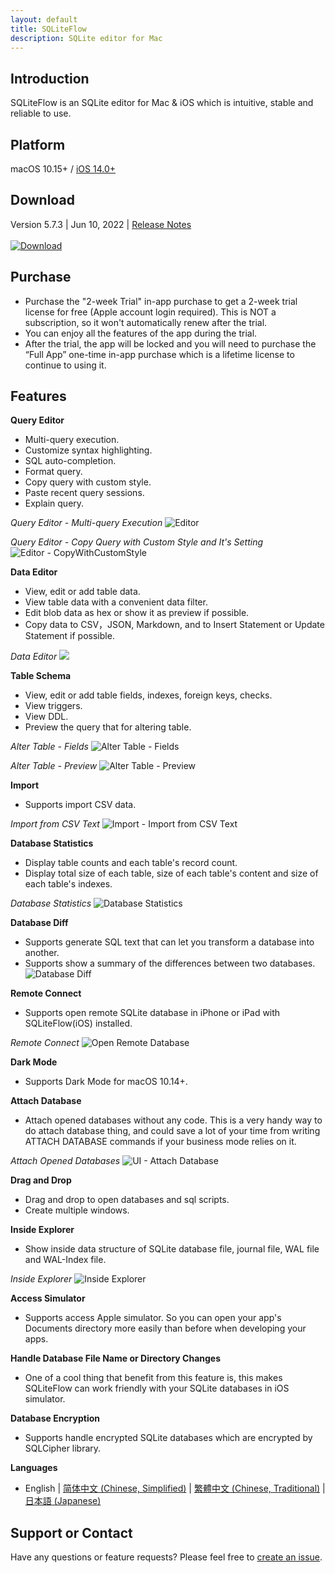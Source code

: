 ```yaml
---
layout: default
title: SQLiteFlow
description: SQLite editor for Mac
---
```


## Introduction
SQLiteFlow is an SQLite editor for Mac & iOS which is intuitive, stable and reliable to use.

## Platform
macOS 10.15+ / [iOS 14.0+](iOS)

## Download
Version 5.7.3 | Jun 10, 2022 | <a href="ReleaseNotes" target="_blank">Release Notes</a>
<br/><br/>[![Download](macOS/DownloadOnTheMacAppStore.svg)](macappstores://itunes.apple.com/app/id1378587993)


## Purchase
- Purchase the "2-week Trial" in-app purchase to get a 2-week trial license for free (Apple account login required). This is NOT a subscription, so it won't automatically renew after the trial.
- You can enjoy all the features of the app during the trial.
- After the trial, the app will be locked and you will need to purchase the “Full App” one-time in-app purchase which is a lifetime license to continue to using it.

## Features

**Query Editor**

- Multi-query execution.
- Customize syntax highlighting.
- SQL auto-completion.
- Format query.
- Copy query with custom style.
- Paste recent query sessions.
- Explain query.

*Query Editor - Multi-query Execution*
![Editor](macOS/Editor.png)

*Query Editor - Copy Query with Custom Style and It's Setting*
![Editor - CopyWithCustomStyle](macOS/CopyWithCustomStyle.png)

**Data Editor**

- View, edit or add table data.
- View table data with a convenient data filter.
- Edit blob data as hex or show it as preview if possible.
- Copy data to CSV，JSON, Markdown, and to Insert Statement or Update Statement if possible.

*Data Editor*
![](macOS/DataEditor.png)

**Table Schema**

- View, edit or add table fields, indexes, foreign keys, checks.
- View triggers.
- View DDL.
- Preview the query that for altering table.

*Alter Table - Fields*
![Alter Table - Fields](macOS/AlterTable.png)

*Alter Table - Preview*
![Alter Table - Preview](macOS/AlterPreview.png)

**Import**
- Supports import CSV data.

*Import from CSV Text*
![Import - Import from CSV Text](macOS/ImportFromCSV.png)

**Database Statistics**
- Display table counts and each table's record count.
- Display total size of each table, size of each table's content and size of each table's indexes.

*Database Statistics*
![Database Statistics](macOS/Statistics.png)

**Database Diff**
- Supports generate SQL text that can let you transform a database into another.
- Supports show a summary of the differences between two databases.
![Database Diff](macOS/DatabaseDiff.png)

**Remote Connect**
- Supports open remote SQLite database in iPhone or iPad with SQLiteFlow(iOS) installed.

*Remote Connect*
![Open Remote Database](macOS/RemoteConnect.png)

**Dark Mode**
- Supports Dark Mode for macOS 10.14+.

**Attach Database**
- Attach opened databases without any code. This is a very handy way to do attach database thing, and could save a lot of your time from writing ATTACH DATABASE commands if your business mode relies on it.

*Attach Opened Databases*
![UI - Attach Database](macOS/AttachDatabase.png)

**Drag and Drop**
- Drag and drop to open databases and sql scripts.
- Create multiple windows.

**Inside Explorer**
- Show inside data structure of SQLite database file, journal file, WAL file and WAL-Index file.

*Inside Explorer*
![Inside Explorer](macOS/InsideExplorer.png)

**Access Simulator**
- Supports access Apple simulator. So you can open your app's Documents directory more easily than before when developing your apps.

**Handle Database File Name or Directory Changes**
- One of a cool thing that benefit from this feature is, this makes SQLiteFlow can work friendly with your SQLite databases in iOS simulator.

**Database Encryption**
- Supports handle encrypted SQLite databases which are encrypted by SQLCipher library.

**Languages**
- English \| [简体中文 (Chinese, Simplified)](/zh-Hans) \| [繁體中文 (Chinese, Traditional)](/zh-Hant) \| [日本語 (Japanese)](/ja)

## Support or Contact
Have any questions or feature requests? Please feel free to <a href="https://github.com/SQLiteFlow/SQLiteFlow-Issues/issues" target="_blank">create an issue</a>.

